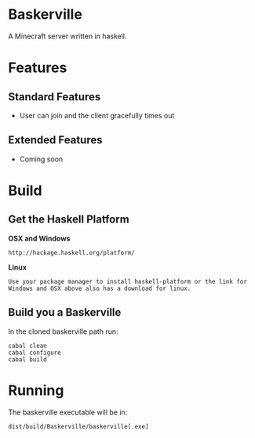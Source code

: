 ﻿Baskerville
===========
A Minecraft server written in haskell.

Features
========

Standard Features
-----------------
* User can join and the client gracefully times out
    
Extended Features
-----------------
* Coming soon

Build
=====

Get the Haskell Platform
------------------------
**OSX and Windows**

    http://hackage.haskell.org/platform/

**Linux**

    Use your package manager to install haskell-platform or the link for Windows and OSX above also has a download for linux.

Build you a Baskerville
-----------------------
In the cloned baskerville path run:

    cabal clean
    cabal configure
    cabal build

Running
=======
The baskerville executable will be in:

    dist/build/Baskerville/baskerville[.exe]